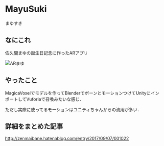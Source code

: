 # MayuSuki
まゆすき

## なにこれ
佐久間まゆの誕生日記念に作ったARアプリ

![ARまゆ](./readmeImg/mayu.gif "実行例")

## やったこと
MagicaVoxelでモデルを作ってBlenderでボーンとモーションつけてUnityにインポートしてVuforiaで召喚みたいな感じ．

ただし実際に使ってるモーションはユニティちゃんからの流用が多い．

## 詳細をまとめた記事
http://zenmaibane.hatenablog.com/entry/2017/09/07/001022

